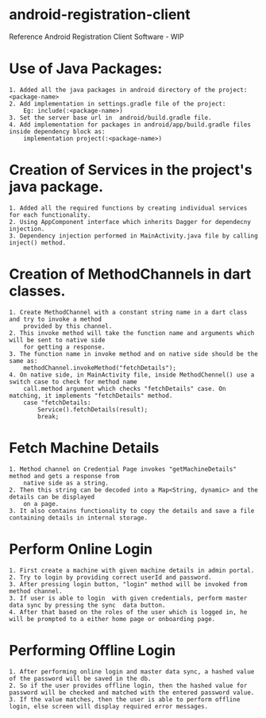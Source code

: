 # android-registration-client
Reference Android Registration Client Software - WIP

# Use of Java Packages:
    1. Added all the java packages in android directory of the project: <package-name>
    2. Add implementation in settings.gradle file of the project:
        Eg: include(:<package-name>)
    3. Set the server base url in  android/build.gradle file.
    4. Add implementation for packages in android/app/build.gradle files inside dependency block as: 
        implementation project(:<package-name>)

# Creation of Services in  the project's java package.
    1. Added all the required functions by creating individual services for each functionality.
    2. Using AppComponent interface which inherits Dagger for dependecny injection.
    3. Dependency injection performed in MainActivity.java file by calling inject() method.

# Creation of MethodChannels in dart classes.
    1. Create MethodChannel with a constant string name in a dart class and try to invoke a method 
        provided by this channel.
    2. This invoke method will take the function name and arguments which will be sent to native side
        for getting a response.
    3. The function name in invoke method and on native side should be the same as:
        methodChannel.invokeMethod("fetchDetails");
    4. On native side, in MainActivity file, inside MethodChennel() use a switch case to check for method name
        call.method argument which checks "fetchDetails" case. On matching, it implements "fetchDetails" method.
        case "fetchDetails:
            Service().fetchDetails(result);
            break;

# Fetch Machine Details
    1. Method channel on Credential Page invokes "getMachineDetails" method and gets a response from
        native side as a string.
    2. Then this string can be decoded into a Map<String, dynamic> and the details can be displayed
        on a page.  
    3. It also contains functionality to copy the details and save a file containing details in internal storage.

# Perform Online Login
    1. First create a machine with given machine details in admin portal.
    2. Try to login by providing correct userId and password.
    3. After pressing login button, "login" method will be invoked from method channel.
    3. If user is able to login  with given credentials, perform master data sync by pressing the sync  data button.
    4. After that based on the roles of the user which is logged in, he will be prompted to a either home page or onboarding page.

# Performing Offline Login
    1. After performing online login and master data sync, a hashed value of the password will be saved in the db.
    2. So if the user provides offline login, then the hashed value for password will be checked and matched with the entered password value.
    3. If the value matches, then the user is able to perform offline login, else screen will display required error messages.
